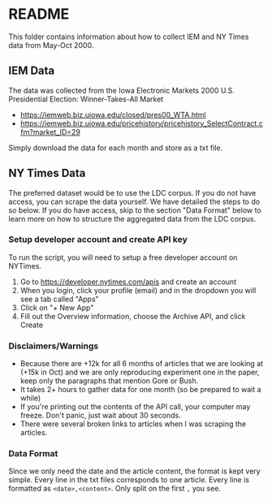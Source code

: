 # README
This folder contains information about how to collect IEM and NY Times data from May-Oct 2000.

## IEM Data
The data was collected from the Iowa Electronic Markets 2000 U.S. Presidential Election: Winner-Takes-All Market
- https://iemweb.biz.uiowa.edu/closed/pres00_WTA.html
- https://iemweb.biz.uiowa.edu/pricehistory/pricehistory_SelectContract.cfm?market_ID=29

Simply download the data for each month and store as a txt file.

## NY Times Data
The preferred dataset would be to use the LDC corpus. 
If you do not have access, you can scrape the data yourself. We have detailed the steps to do so below. If you do have access, skip to the section "Data Format" below to learn more on how to structure the aggregated data from the LDC corpus.

### Setup developer account and create API key
To run the script, you will need to setup a free developer account on NYTimes.
1. Go to https://developer.nytimes.com/apis and create an account
2. When you login, click your profile (email) and in the dropdown you will see a tab called "Apps"
3. Click on "+ New App"
4. Fill out the Overview information, choose the Archive API, and click Create
### Disclaimers/Warnings
- Because there are +12k for all 6 months of articles that we are looking at (+15k in Oct) and we are only reproducing experiment one in the paper, keep only the paragraphs that mention Gore or Bush. 
- It takes 2+ hours to gather data for one month (so be prepared to wait a while)
- If you're printing out the contents of the API call, your computer may freeze. Don't panic, just wait about 30 seconds.
- There were several broken links to articles when I was scraping the articles. 
### Data Format
Since we only need the date and the article content, the format is kept very simple. Every line in the txt files corresponds to one article. Every line is formatted as ```<date>,<content>```. Only split on the first ```,``` you see.
